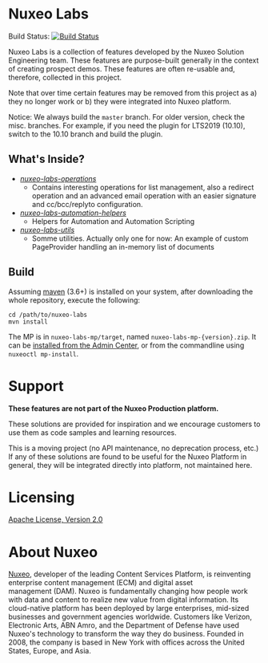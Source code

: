 # Nuxeo Labs

Build Status: [![Build Status](https://qa.nuxeo.org/jenkins/buildStatus/icon?job=master/nuxeo-labs-master)](https://qa.nuxeo.org/jenkins/job/master/job/nuxeo-labs-master/)

Nuxeo Labs is a collection of features developed by the Nuxeo Solution Engineering team. These features are purpose-built generally in the context of creating prospect demos.  These features are often re-usable and, therefore, collected in this project.

Note that over time certain features may be removed from this project as a) they no longer work or b) they were integrated into Nuxeo platform.

Notice: We always build the `master` branch. For older version, check the misc. branches. For example, if you need the plugin for LTS2019 (10.10), switch to the 10.10 branch and build the plugin.

## What's Inside?

* [_nuxeo-labs-operations_](https://github.com/nuxeo/nuxeo-labs/tree/master/nuxeo-labs-operations)
    * Contains interesting operations for list management, also a redirect operation and an advanced email operation with an easier signature and cc/bcc/replyto configuration.
* [_nuxeo-labs-automation-helpers_](https://github.com/nuxeo/nuxeo-labs/tree/master/nuxeo-labs-automation-helpers)
    * Helpers for Automation and Automation Scripting
* [_nuxeo-labs-utils_](https://github.com/nuxeo/nuxeo-labs/tree/master/nuxeo-labs-utils-)
    * Somme utilities. Actually only one for now: An example of custom PageProvider handling an in-memory list of documents


## Build

Assuming [maven](http://maven.apache.org/) (3.6+) is installed on your system, after downloading the whole repository, execute the following:

```
cd /path/to/nuxeo-labs
mvn install
```

The MP is in `nuxeo-labs-mp/target`, named `nuxeo-labs-mp-{version}.zip`. It can be [installed from the Admin Center](http://doc.nuxeo.com/display/ADMINDOC/Installing+a+new+package+on+your+instance#InstallingaNewPackageonYourInstance-OfflineInstallation), or from the commandline using `nuxeoctl mp-install`.

# Support

**These features are not part of the Nuxeo Production platform.**

These solutions are provided for inspiration and we encourage customers to use them as code samples and learning resources.

This is a moving project (no API maintenance, no deprecation process, etc.) If any of these solutions are found to be useful for the Nuxeo Platform in general, they will be integrated directly into platform, not maintained here.


# Licensing

[Apache License, Version 2.0](http://www.apache.org/licenses/LICENSE-2.0)


# About Nuxeo

[Nuxeo](www.nuxeo.com), developer of the leading Content Services Platform, is reinventing enterprise content management (ECM) and digital asset management (DAM). Nuxeo is fundamentally changing how people work with data and content to realize new value from digital information. Its cloud-native platform has been deployed by large enterprises, mid-sized businesses and government agencies worldwide. Customers like Verizon, Electronic Arts, ABN Amro, and the Department of Defense have used Nuxeo's technology to transform the way they do business. Founded in 2008, the company is based in New York with offices across the United States, Europe, and Asia.
